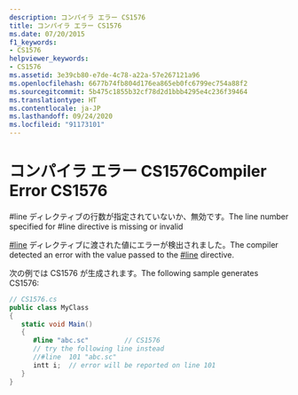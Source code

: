 ```yaml
---
description: コンパイラ エラー CS1576
title: コンパイラ エラー CS1576
ms.date: 07/20/2015
f1_keywords:
- CS1576
helpviewer_keywords:
- CS1576
ms.assetid: 3e39cb80-e7de-4c78-a22a-57e267121a96
ms.openlocfilehash: 6677b74fb804d176ea865eb0fc6799ec754a88f2
ms.sourcegitcommit: 5b475c1855b32cf78d2d1bbb4295e4c236f39464
ms.translationtype: HT
ms.contentlocale: ja-JP
ms.lasthandoff: 09/24/2020
ms.locfileid: "91173101"
---
```

# <a name="compiler-error-cs1576"></a><span data-ttu-id="d132f-103">コンパイラ エラー CS1576</span><span class="sxs-lookup"><span data-stu-id="d132f-103">Compiler Error CS1576</span></span>

<span data-ttu-id="d132f-104">#line ディレクティブの行数が指定されていないか、無効です。</span><span class="sxs-lookup"><span data-stu-id="d132f-104">The line number specified for #line directive is missing or invalid</span></span>  
  
 <span data-ttu-id="d132f-105">[#line](../language-reference/preprocessor-directives/preprocessor-line.md) ディレクティブに渡された値にエラーが検出されました。</span><span class="sxs-lookup"><span data-stu-id="d132f-105">The compiler detected an error with the value passed to the [#line](../language-reference/preprocessor-directives/preprocessor-line.md) directive.</span></span>  
  
 <span data-ttu-id="d132f-106">次の例では CS1576 が生成されます。</span><span class="sxs-lookup"><span data-stu-id="d132f-106">The following sample generates CS1576:</span></span>  
  
```csharp  
// CS1576.cs  
public class MyClass  
{  
   static void Main()  
   {  
      #line "abc.sc"         // CS1576  
      // try the following line instead  
      //#line  101 "abc.sc"  
      intt i;  // error will be reported on line 101  
   }  
}  
```
